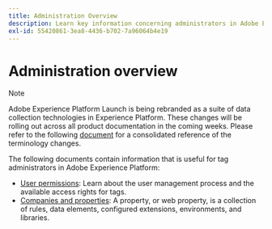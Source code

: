 ```yaml
---
title: Administration Overview
description: Learn key information concerning administrators in Adobe Experience Platform Launch.
exl-id: 55420861-3ea8-4436-b702-7a96064b4e19
---
```

# Administration overview

>[!NOTE]
>
>Adobe Experience Platform Launch is being rebranded as a suite of data collection technologies in Experience Platform. These changes will be rolling out across all product documentation in the coming weeks. Please refer to the following [document](../../launch-term-updates.md) for a consolidated reference of the terminology changes.

The following documents contain information that is useful for tag administrators in Adobe Experience Platform:

* [User permissions](user-permissions.md): Learn about the user management process and the available access rights for tags.
* [Companies and properties](properties.md): A property, or web property, is a collection of rules, data elements, configured extensions, environments, and libraries.
